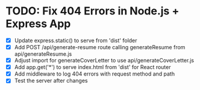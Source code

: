 # TODO: Fix 404 Errors in Node.js + Express App

- [x] Update express.static() to serve from 'dist' folder
- [x] Add POST /api/generate-resume route calling generateResume from api/generateResume.js
- [x] Adjust import for generateCoverLetter to use api/generateCoverLetter.js
- [x] Add app.get('*') to serve index.html from 'dist' for React router
- [x] Add middleware to log 404 errors with request method and path
- [x] Test the server after changes
